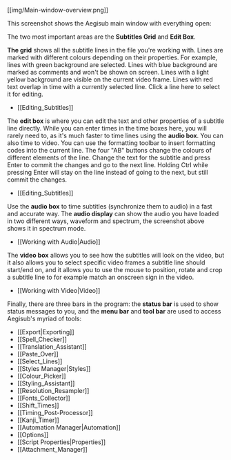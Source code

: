 [[img/Main-window-overview.png]]

This screenshot shows the Aegisub main window with everything open:

The two most important areas are the **Subtitles Grid** and **Edit Box**.

**The grid** shows all the subtitle lines in the file you're working with. Lines are marked with different colours depending on their properties. For example, lines with green background are selected. Lines with blue background are marked as comments and won't be shown on screen. Lines with a light yellow background are visible on the current video frame. Lines with red text overlap in time with a currently selected line. Click a line here to select it for editing.

* [[Editing_Subtitles]]

<div></div>

The **edit box** is where you can edit the text and other properties of a subtitle line directly. While you can enter times in the time boxes here, you will rarely need to, as it's much faster to time lines using the **audio box**. You can also time to video. You can use the formatting toolbar to insert formatting codes into the current line. The four "AB" buttons change the colours of different elements of the line. Change the text for the subtitle and press Enter to commit the changes and go to the next line. Holding Ctrl while pressing Enter will stay on the line instead of going to the next, but still commit the changes.

* [[Editing_Subtitles]]

<div></div>

Use the **audio box** to time subtitles (synchronize them to audio) in a fast and accurate way.  The **audio display** can show the audio you have loaded in two different ways, waveform and spectrum, the screenshot above shows it in spectrum mode.

* [[Working with Audio|Audio]]

<div></div>

The **video box** allows you to see how the subtitles will look on the video, but it also allows you to select specific video frames a subtitle line should start/end on, and it allows you to use the mouse to position, rotate and crop a subtitle line to for example match an onscreen sign in the video.

* [[Working with Video|Video]]

<div></div>

Finally, there are three bars in the program: the **status bar** is used to show status messages to you, and the **menu bar** and **tool bar** are used to access Aegisub's myriad of tools:

* [[Export|Exporting]]
* [[Spell_Checker]]
* [[Translation_Assistant]]
* [[Paste_Over]]
* [[Select_Lines]]
* [[Styles Manager|Styles]]
* [[Colour_Picker]]
* [[Styling_Assistant]]
* [[Resolution_Resampler]]
* [[Fonts_Collector]]
* [[Shift_Times]]
* [[Timing_Post-Processor]]
* [[Kanji_Timer]]
* [[Automation Manager|Automation]]
* [[Options]]
* [[Script Properties|Properties]]
* [[Attachment_Manager]]
<div></div>


